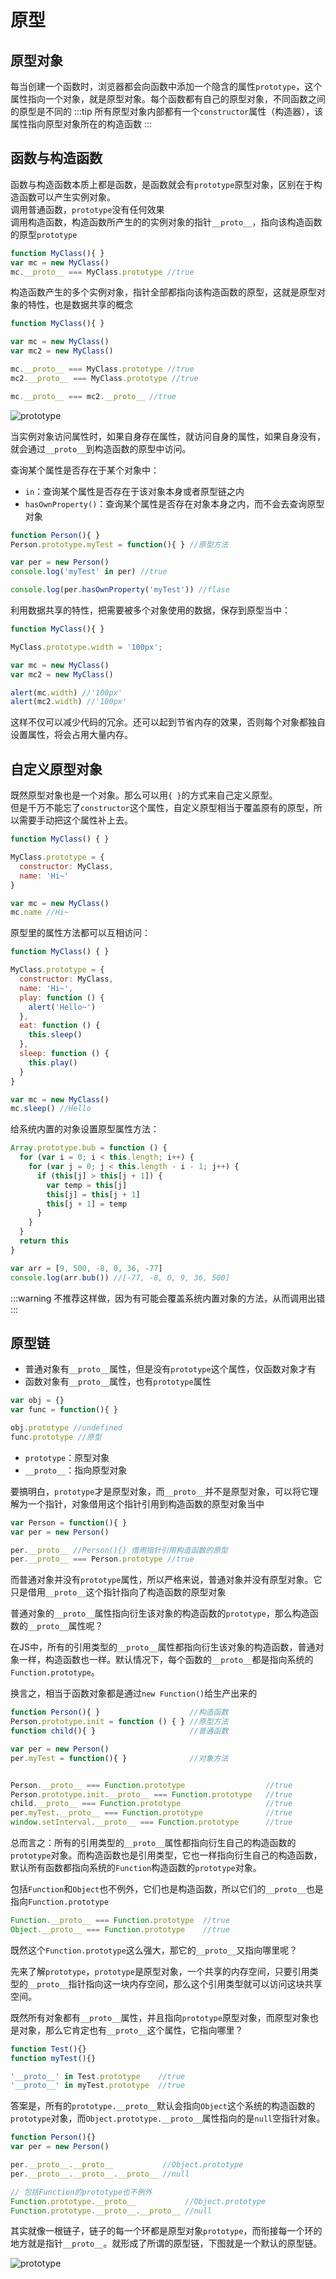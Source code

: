 # 原型

## 原型对象
每当创建一个函数时，浏览器都会向函数中添加一个隐含的属性`prototype`，这个属性指向一个对象，就是原型对象。每个函数都有自己的原型对象，不同函数之间的原型是不同的
:::tip
所有原型对象内部都有一个`constructor`属性（构造器），该属性指向原型对象所在的构造函数
:::

## 函数与构造函数
函数与构造函数本质上都是函数，是函数就会有`prototype`原型对象，区别在于构造函数可以产生实例对象。\
调用普通函数，`prototype`没有任何效果\
调用构造函数，构造函数所产生的的实例对象的指针`__proto__`，指向该构造函数的原型`prototype`
```js
function MyClass(){ } 
var mc = new MyClass()
mc.__proto__ === MyClass.prototype //true
```
构造函数产生的多个实例对象，指针全部都指向该构造函数的原型，这就是原型对象的特性，也是数据共享的概念
```js
function MyClass(){ } 

var mc = new MyClass()
var mc2 = new MyClass()

mc.__proto__ === MyClass.prototype //true
mc2.__proto__ === MyClass.prototype //true

mc.__proto__ === mc2.__proto__ //true
```
![prototype](../../.vuepress/public/assets/img/prototype1.png)

当实例对象访问属性时，如果自身存在属性，就访问自身的属性，如果自身没有，就会通过`__proto__`到构造函数的原型中访问。

查询某个属性是否存在于某个对象中：
* `in`：查询某个属性是否存在于该对象本身或者原型链之内
* `hasOwnProperty()`：查询某个属性是否存在对象本身之内，而不会去查询原型对象

```js
function Person(){ }
Person.prototype.myTest = function(){ } //原型方法

var per = new Person()
console.log('myTest' in per) //true

console.log(per.hasOwnProperty('myTest')) //flase
```
利用数据共享的特性，把需要被多个对象使用的数据，保存到原型当中：
```js
function MyClass(){ } 

MyClass.prototype.width = '100px';

var mc = new MyClass()
var mc2 = new MyClass()

alert(mc.width) //'100px'
alert(mc2.width) //'100px'
```
这样不仅可以减少代码的冗余。还可以起到节省内存的效果，否则每个对象都独自设置属性，将会占用大量内存。

## 自定义原型对象
既然原型对象也是一个对象。那么可以用`{ }`的方式来自己定义原型。\
但是千万不能忘了`constructor`这个属性，自定义原型相当于覆盖原有的原型，所以需要手动把这个属性补上去。
```js
function MyClass() { }

MyClass.prototype = {
  constructor: MyClass,
  name: 'Hi~'
}

var mc = new MyClass()
mc.name //Hi~
```
原型里的属性方法都可以互相访问：
```js
function MyClass() { }

MyClass.prototype = {
  constructor: MyClass,
  name: 'Hi~',
  play: function () {
    alert('Hello~')
  },
  eat: function () {
    this.sleep()
  },
  sleep: function () {
    this.play()
  }
}

var mc = new MyClass()
mc.sleep() //Hello
```
给系统内置的对象设置原型属性方法：
```js
Array.prototype.bub = function () {
  for (var i = 0; i < this.length; i++) {
    for (var j = 0; j < this.length - i - 1; j++) {
      if (this[j] > this[j + 1]) {
        var temp = this[j]
        this[j] = this[j + 1]
        this[j + 1] = temp
      }
    }
  }
  return this
}

var arr = [9, 500, -8, 0, 36, -77]
console.log(arr.bub()) //[-77, -8, 0, 9, 36, 500]
```
:::warning
不推荐这样做，因为有可能会覆盖系统内置对象的方法，从而调用出错
:::

## 原型链
* 普通对象有`__proto__`属性，但是没有`prototype`这个属性，仅函数对象才有
* 函数对象有`__proto__`属性，也有`prototype`属性
```js
var obj = {}
var func = function(){ }

obj.prototype //undefined
func.prototype //原型
```
* `prototype`：原型对象
* `__proto__`：指向原型对象

要搞明白，`prototype`才是原型对象，而`__proto__`并不是原型对象，可以将它理解为一个指针，对象借用这个指针引用到构造函数的原型对象当中
```js
var Person = function(){ }
var per = new Person()

per.__proto__ //Person(){} 借用指针引用构造函数的原型
per.__proto__ === Person.prototype //true
```
而普通对象并没有`prototype`属性，所以严格来说，普通对象并没有原型对象。它只是借用`__proto__`这个指针指向了构造函数的原型对象

普通对象的`__proto__`属性指向衍生该对象的构造函数的`prototype`，那么构造函数的`__proto__`属性呢？

在JS中，所有的引用类型的`__proto__`属性都指向衍生该对象的构造函数，普通对象一样，构造函数也一样。默认情况下，每个函数的`__proto__`都是指向系统的`Function.prototype`。

换言之，相当于函数对象都是通过`new Function()`给生产出来的

```js
function Person(){ }                    //构造函数
Person.prototype.init = function () { } //原型方法
function child(){ }                     //普通函数

var per = new Person()
per.myTest = function(){ }              //对象方法


Person.__proto__ === Function.prototype                  //true
Person.prototype.init.__proto__ === Function.prototype   //true
child.__proto__ === Function.prototype                   //true
per.myTest.__proto__ === Function.prototype              //true
window.setInterval.__proto__ === Function.prototype      //true
```
总而言之：所有的引用类型的`__proto__`属性都指向衍生自己的构造函数的`prototype`对象。而构造函数也是引用类型，它也一样指向衍生自己的构造函数，默认所有函数都指向系统的`Function`构造函数的`prototype`对象。

包括`Function`和`Object`也不例外，它们也是构造函数，所以它们的`__proto__`也是指向`Function.prototype`

```js
Function.__proto__ === Function.prototype  //true
Object.__proto__ === Function.prototype    //true
```
既然这个`Function.prototype`这么强大，那它的`__proto__`又指向哪里呢？

先来了解`prototype`，`prototype`是原型对象，一个共享的内存空间，只要引用类型的`__proto__`指针指向这一块内存空间，那么这个引用类型就可以访问这块共享空间。

既然所有对象都有`__proto__`属性，并且指向`prototype`原型对象，而原型对象也是对象，那么它肯定也有`__proto__`这个属性，它指向哪里？
```js
function Test(){}
function myTest(){}

'__proto__' in Test.prototype    //true
'__proto__' in myTest.prototype  //true
```
答案是，所有的`prototype.__proto__`默认会指向`Object`这个系统的构造函数的`prototype`对象，而`Object.prototype.__proto__`属性指向的是`null`空指针对象。
```js
function Person(){}
var per = new Person()

per.__proto__.__proto__           //Object.prototype
per.__proto__.__proto__.__proto__ //null

// 包括Function的prototype也不例外
Function.prototype.__proto__           //Object.prototype
Function.prototype.__proto__.__proto__ //null
```
其实就像一根链子，链子的每一个环都是原型对象`prototype`，而衔接每一个环的地方就是指针`__proto__`。就形成了所谓的原型链，下图就是一个默认的原型链。

![prototype](../../.vuepress/public/assets/img/prototype2.png)

<Vssue />